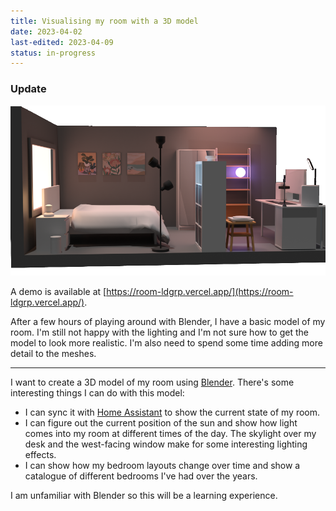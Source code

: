 ```yaml
---
title: Visualising my room with a 3D model
date: 2023-04-02
last-edited: 2023-04-09
status: in-progress
---
```


### Update

![A raytraced image of my room](/images/room.png)

A demo is available at [https://room-ldgrp.vercel.app/](https://room-ldgrp.vercel.app/).

After a few hours of playing around with Blender, I have a basic model
of my room. I'm still not happy with the lighting and I'm not sure how
to get the model to look more realistic. I'm also need to spend some time
adding more detail to the meshes.

---

I want to create a 3D model of my room using [Blender][blender].
There's some interesting things I can do with this model:

- I can sync it with [Home Assistant][home-assistant] to show the current state of my room.
- I can figure out the current position of the sun and show how light
comes into my room at different times of the day. The skylight
over my desk and the west-facing window make for some interesting
lighting effects.
- I can show how my bedroom layouts change over time and show a
catalogue of different bedrooms I've had over the years.

I am unfamiliar with Blender so this will be a learning experience.

[blender]: https://www.blender.org/
[home-assistant]: https://www.home-assistant.io/